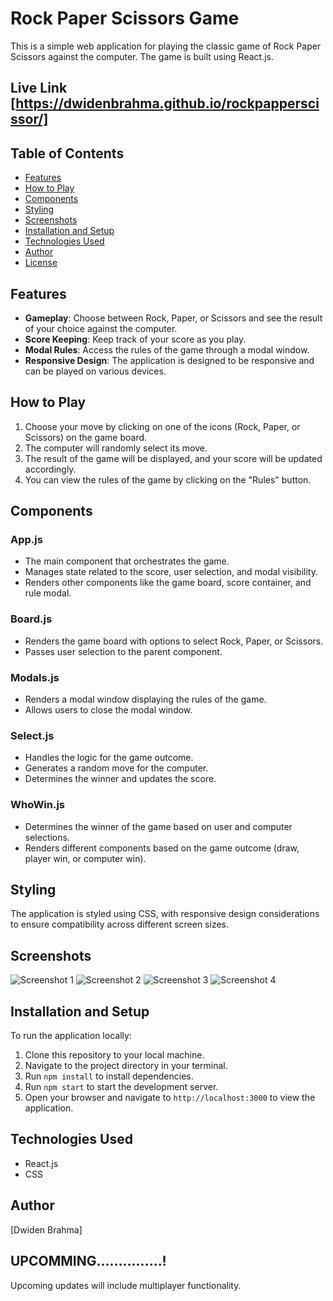 # Rock Paper Scissors Game

This is a simple web application for playing the classic game of Rock Paper Scissors against the computer. The game is built using React.js.
## Live Link [https://dwidenbrahma.github.io/rockpapperscissor/]

## Table of Contents

- [Features](#features)
- [How to Play](#how-to-play)
- [Components](#components)
- [Styling](#styling)
- [Screenshots](#screenshots)
- [Installation and Setup](#installation-and-setup)
- [Technologies Used](#technologies-used)
- [Author](#author)
- [License](#license)

## Features

- **Gameplay**: Choose between Rock, Paper, or Scissors and see the result of your choice against the computer.
- **Score Keeping**: Keep track of your score as you play.
- **Modal Rules**: Access the rules of the game through a modal window.
- **Responsive Design**: The application is designed to be responsive and can be played on various devices.

## How to Play

1. Choose your move by clicking on one of the icons (Rock, Paper, or Scissors) on the game board.
2. The computer will randomly select its move.
3. The result of the game will be displayed, and your score will be updated accordingly.
4. You can view the rules of the game by clicking on the "Rules" button.

## Components

### App.js

- The main component that orchestrates the game.
- Manages state related to the score, user selection, and modal visibility.
- Renders other components like the game board, score container, and rule modal.

### Board.js

- Renders the game board with options to select Rock, Paper, or Scissors.
- Passes user selection to the parent component.

### Modals.js

- Renders a modal window displaying the rules of the game.
- Allows users to close the modal window.

### Select.js

- Handles the logic for the game outcome.
- Generates a random move for the computer.
- Determines the winner and updates the score.

### WhoWin.js

- Determines the winner of the game based on user and computer selections.
- Renders different components based on the game outcome (draw, player win, or computer win).

## Styling

The application is styled using CSS, with responsive design considerations to ensure compatibility across different screen sizes.

## Screenshots

![Screenshot 1](screenshots/screenshot1.png)
![Screenshot 2](screenshots/screenshot2.png)
![Screenshot 3](screenshots/screenshot3.png)
![Screenshot 4](screenshots/screenshot4.png)

## Installation and Setup

To run the application locally:

1. Clone this repository to your local machine.
2. Navigate to the project directory in your terminal.
3. Run `npm install` to install dependencies.
4. Run `npm start` to start the development server.
5. Open your browser and navigate to `http://localhost:3000` to view the application.

## Technologies Used

- React.js
- CSS

## Author

[Dwiden Brahma]

## UPCOMMING...............!

Upcoming updates will include multiplayer functionality.

